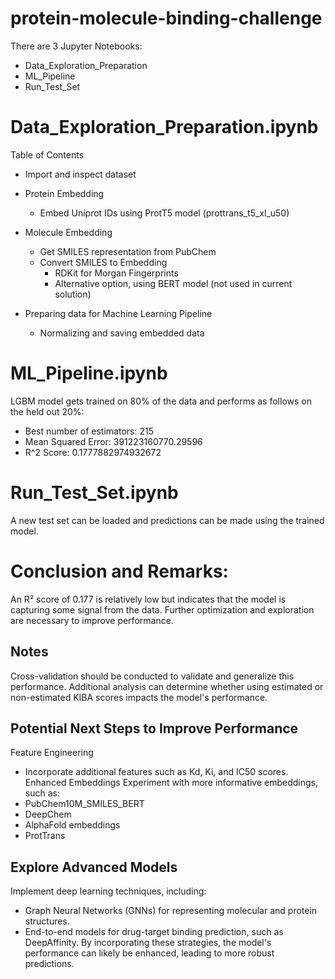 # protein-molecule-binding-challenge
There are 3 Jupyter Notebooks:
- Data_Exploration_Preparation
- ML_Pipeline
- Run_Test_Set

# Data_Exploration_Preparation.ipynb
Table of Contents
- Import and inspect dataset
- Protein Embedding
    - Embed Uniprot IDs using ProtT5 model (prottrans_t5_xl_u50)

- Molecule Embedding
    - Get SMILES representation from PubChem
    - Convert SMILES to Embedding
        - RDKit for Morgan Fingerprints
        - Alternative option, using BERT model (not used in current solution)
- Preparing data for Machine Learning Pipeline
    - Normalizing and saving embedded data
 
# ML_Pipeline.ipynb
LGBM model gets trained on 80% of the data and performs as follows on the held out 20%:

- Best number of estimators: 215
- Mean Squared Error: 391223160770.29596
- R^2 Score: 0.1777882974932672

# Run_Test_Set.ipynb
A new test set can be loaded and predictions can be made using the trained model.

# Conclusion and Remarks:
An R² score of 0.177 is relatively low but indicates that the model is capturing some signal from the data. Further optimization and exploration are necessary to improve performance.

## Notes
Cross-validation should be conducted to validate and generalize this performance.
Additional analysis can determine whether using estimated or non-estimated KIBA scores impacts the model's performance.
## Potential Next Steps to Improve Performance
Feature Engineering
- Incorporate additional features such as Kd, Ki, and IC50 scores.
Enhanced Embeddings
Experiment with more informative embeddings, such as:
- PubChem10M_SMILES_BERT
- DeepChem
- AlphaFold embeddings
- ProtTrans
## Explore Advanced Models
Implement deep learning techniques, including:
- Graph Neural Networks (GNNs) for representing molecular and protein structures.
- End-to-end models for drug-target binding prediction, such as DeepAffinity.
By incorporating these strategies, the model's performance can likely be enhanced, leading to more robust predictions.
